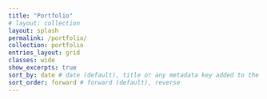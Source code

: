 ```yaml
---
title: "Portfolio"
# layout: collection
layout: splash
permalink: /portfolio/
collection: portfolio
entries_layout: grid
classes: wide
show_excerpts: true
sort_by: date # date (default), title or any metadata key added to the collection's documents
sort_order: forward # forward (default), reverse
---
```


